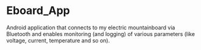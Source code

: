 # Eboard_App
Android application that connects to my electric mountainboard via Bluetooth and enables monitoring (and logging) of various parameters (like voltage, current, temperature and so on).
